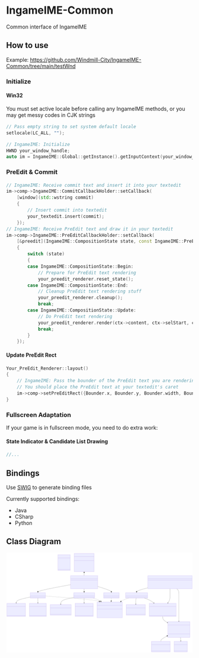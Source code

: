 # IngameIME-Common

Common interface of IngameIME

## How to use

Example: <https://github.com/Windmill-City/IngameIME-Common/tree/main/testWnd>

### Initialize

#### Win32

You must set active locale before calling any IngameIME methods, or you may get messy codes in CJK strings

```c++
// Pass empty string to set system default locale
setlocale(LC_ALL, "");
```

```c++
// IngameIME: Initialize
HWND your_window_handle;
auto im = IngameIME::Global::getInstance().getInputContext(your_window_handle);
```

### PreEdit & Commit

```c++
// IngameIME: Receive commit text and insert it into your textedit
im->comp->IngameIME::CommitCallbackHolder::setCallback(
    [window](std::wstring commit)
    {
        // Insert commit into textedit
        your_textedit.insert(commit);
    });
// IngameIME: Receive PreEdit text and draw it in your textedit
im->comp->IngameIME::PreEditCallbackHolder::setCallback(
    [&preedit](IngameIME::CompositionState state, const IngameIME::PreEditContext* ctx)
    {
        switch (state)
        {
        case IngameIME::CompositionState::Begin:
            // Prepare for PreEdit text rendering
            your_preedit_renderer.reset_state();
        case IngameIME::CompositionState::End:
            // Cleanup PreEdit text rendering stuff
            your_preedit_renderer.cleanup();
            break;
        case IngameIME::CompositionState::Update:
            // Do PreEdit text rendering
            your_preedit_renderer.render(ctx->content, ctx->selStart, ctx->selEnd);
            break;
        }
    });
```

#### Update PreEdit Rect

```c++
Your_PreEdit_Renderer::layout()
{
    // IngameIME: Pass the bounder of the PreEdit text you are rendering
    // You should place the PreEdit text at your textedit's caret
    im->comp->setPreEditRect({Bounder.x, Bounder.y, Bounder.width, Bounder.height});
}
```

### Fullscreen Adaptation

If your game is in fullscreen mode, you need to do extra work:

#### State Indicator & Candidate List Drawing

```c++
//...
```

## Bindings

Use [SWIG](https://github.com/swig/swig) to generate binding files

Currently supported bindings:

- Java
- CSharp
- Python

## Class Diagram

![Class Diagram](docs/ClassDiagram.svg)
